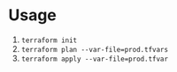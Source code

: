 # Usage

1. `terraform init`
1. `terraform plan --var-file=prod.tfvars`
1. `terraform apply --var-file=prod.tfvar`
